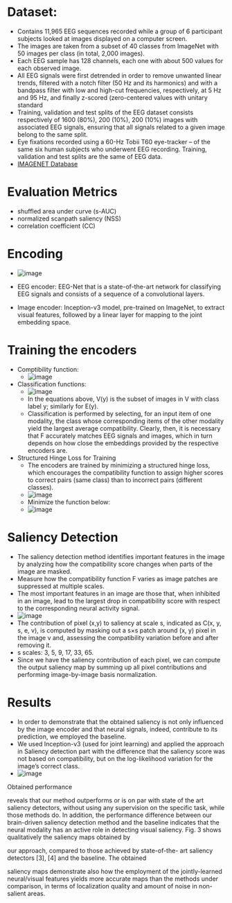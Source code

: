 # Dataset:
- Contains 11,965 EEG sequences recorded while a group of 6 participant subjects looked at images displayed on a computer screen.
- The images are taken from a subset of 40 classes from ImageNet with 50 images per class (in total, 2,000 images).
- Each EEG sample has 128 channels, each one with about 500 values for each observed image.
- All EEG signals were first detrended in order to remove unwanted linear trends, filtered with a notch filter (50 Hz and its harmonics) and with a bandpass filter with low and high-cut frequencies, respectively, at 5 Hz and 95 Hz, and finally z-scored (zero-centered values with unitary standard
- Training, validation and test splits of the EEG dataset consists respectively of 1600 (80%), 200 (10%), 200 (10%) images with associated EEG signals, ensuring that all signals related to a given image belong to the same split.
- Eye fixations recorded using a 60-Hz Tobii T60 eye-tracker – of the same six human subjects who underwent EEG recording. Training, validation and test splits are the same of EEG data.
- [IMAGENET Database](https://mindbigdata.com/opendb/imagenet.html)
# Evaluation Metrics
- shuffled area under curve (s-AUC) 
- normalized scanpath saliency (NSS)
- correlation coefficient (CC)


# Encoding
- ![image](https://github.com/user-attachments/assets/7a09e3a8-1d8e-41da-a63a-d37f714606f6)

- EEG encoder: EEG-Net that is a state-of-the-art network for classifying EEG signals and consists of a sequence of a convolutional layers.
- Image encoder: Inception-v3 model, pre-trained on ImageNet, to extract visual features, followed by a linear layer for mapping to the joint embedding space.

# Training the encoders
- Comptibility function:
  - ![image](https://github.com/user-attachments/assets/e032ad29-81c1-4718-8149-b4191521cbef)
- Classification functions:
  - ![image](https://github.com/user-attachments/assets/b9c7dc1f-fa7d-4877-ab7d-b54cf3139a05)
  - In the equations above, V(y) is the subset of images in V with class label y; similarly for E(y).
  - Classification is performed by selecting, for an input item of one modality, the class whose corresponding items of the other modality yield the largest average compatibility. Clearly, then, it is necessary that F accurately matches EEG signals and images, which in turn depends on how close the embeddings provided by the respective encoders are.
- Structured Hinge Loss for Training
  - The encoders are trained by minimizing a structured hinge loss, which encourages the compatibility function to assign higher scores to correct pairs (same class) than to incorrect pairs (different classes).
  - ![image](https://github.com/user-attachments/assets/2747885a-6fbd-439e-91ef-76352b96ff89)
  - Minimize the function below:
  - ![image](https://github.com/user-attachments/assets/fbec8a58-7610-422c-8ec7-5f1412411016)

# Saliency Detection
- The saliency detection method identifies important features in the image by analyzing how the compatibility score changes when parts of the image are masked.
- Measure how the compatibility function F varies as image patches are suppressed at multiple scales.
- The most important features in an image are those that, when inhibited in an image, lead to the largest drop in compatibility score with respect to the corresponding neural activity signal.
- ![image](https://github.com/user-attachments/assets/be4166ad-335a-45d2-bd80-40c0a682b472)
- The contribution of pixel (x,y) to saliency at scale s, indicated as C(x, y, s, e, v), is computed by masking out a s×s patch around (x, y) pixel in the image v and, assessing the compatibility variation before and after removing it.
- s scales: 3, 5, 9, 17, 33, 65.
- Since we have the saliency contribution of each pixel, we can compute the output saliency map by summing up all pixel contributions and performing image-by-image basis normalization.

# Results
- In order to demonstrate that the obtained saliency is not only influenced by the image encoder and that neural signals, indeed, contribute to its prediction, we employed the baseline.
- We used Inception-v3 (used for joint learning) and applied the approach in Saliency detection part with the difference that the saliency score was not based on compatibility, but on the log-likelihood variation for the image’s correct class.
- ![image](https://github.com/user-attachments/assets/e00a3587-c53b-4cf8-ad21-f496a557ae5e)

Obtained performance

reveals that our method outperforms or is on par with state
of the art saliency detectors, without using any supervision
on the specific task, while those methods do. In addition,
the performance difference between our brain-driven saliency
detection method and the baseline indicates that the neural
modality has an active role in detecting visual saliency.
Fig. 3 shows qualitatively the saliency maps obtained by

our approach, compared to those achieved by state-of-the-
art saliency detectors [3], [4] and the baseline. The obtained

saliency maps demonstrate also how the employment of the
jointly-learned neural/visual features yields more accurate
maps than the methods under comparison, in terms of
localization quality and amount of noise in non-salient areas.
